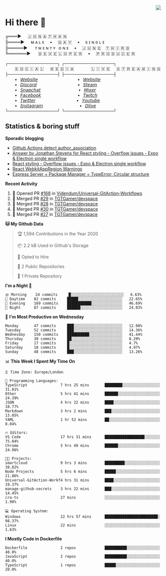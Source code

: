 <img align="right" href="https://spotify-github-profile.vercel.app/api/view?uid=21xc6lko2t6sn466piiwtnhuq&redirect=true" src="https://spotify-github-profile.vercel.app/api/view?uid=21xc6lko2t6sn466piiwtnhuq&cover_image=true">

# Hi there 👋

╔═══►⠀⠀🇯 🇴 🇳 🇦 🇹 🇭 🇦 🇳\
╠════►⠀⠀ᴍ ᴀ ʟ ᴇ ⠀ • ⠀ 🇬 🇦 🇾 ⠀ • ⠀ s ɪ ɴ ɢ ʟ ᴇ\
╠═════►⠀⠀ ᴛ ᴡ ᴇ ɴ ᴛ ʏ⠀ᴏ ɴ ᴇ ⠀ • ⠀ 🇯 🇺 🇳 🇪 ⠀🇹 🇭 🇮 🇷 🇩\
╚══════►⠀⠀ 🇩 🇪 🇻 🇪 🇱 🇴 🇵 🇪 🇷 ⠀ • ⠀ 🇵 🇷 🇴 🇩 🇺 🇨 🇪 🇷

┌────────────────┐ ┌────────────────┐\
⠀⠀⠀🇸 🇴 🇨 🇮 🇦 🇱⠀⠀🇲 🇪 🇩 🇮 🇦⠀⠀⠀ ⠀⠀🇱 🇮 🇻 🇪⠀⠀🇸 🇹 🇷 🇪 🇦 🇲 🇮 🇳 🇬\
├────────────────┤ ├────────────────┤\
⠀⠀⠀•⠀[𝘞𝘦𝘣𝘴𝘪𝘵𝘦](https://tgtgamer.live/) ⠀⠀⠀ ⠀⠀⠀ ⠀⠀⠀ ⠀⠀•⠀[𝘞𝘦𝘣𝘴𝘪𝘵𝘦](https://tgtgamer.live/)\
⠀⠀⠀•⠀[𝘋𝘪𝘴𝘤𝘰𝘳𝘥](https://discord.com/invite/P5DwgzN) ⠀⠀⠀ ⠀⠀⠀ ⠀⠀⠀ ⠀⠀ •⠀[𝘚𝘵𝘦𝘢𝘮](https://steamcommunity.com/broadcast/watch/76561198043223313)\
⠀⠀⠀•⠀[𝘚𝘯𝘢𝘱𝘤𝘩𝘢𝘵](https://snapchat.com/add/tgtgamer) ⠀⠀⠀ ⠀⠀⠀ ⠀⠀⠀ ⠀ •⠀[𝘔𝘪𝘹𝘦𝘳](https://mixer.com/tgtgamer)\
⠀⠀⠀•⠀[𝘍𝘢𝘤𝘦𝘣𝘰𝘰𝘬](https://fb.me/jonathan.stevens.144) ⠀⠀⠀ ⠀⠀⠀ ⠀⠀⠀ ⠀•⠀[𝘛𝘸𝘪𝘵𝘤𝘩](https://www.twitch.tv/tgtgamer)\
⠀⠀⠀•⠀[𝘛𝘸𝘪𝘵𝘵𝘦𝘳](https://twitter.com/tgtgamer) ⠀⠀⠀ ⠀⠀⠀ ⠀⠀⠀ ⠀⠀ •⠀[𝘠𝘰𝘶𝘵𝘶𝘣𝘦](https://www.youtube.com/channel/UCmMsdBHE1inAoY72o2ZuEqg/live)\
⠀⠀⠀•⠀[𝘐𝘯𝘴𝘵𝘢𝘨𝘳𝘢𝘮](https://www.instagram.com/tgtgamer) ⠀⠀⠀ ⠀⠀⠀ ⠀⠀⠀ ⠀•⠀[𝘋𝘭𝘪𝘷𝘦](https://dlive.tv/TGTGamer)\
└────────────────┘ └────────────────┘

## Statistics & boring stuff

**Sporadic blogging**

<!-- BLOG-POST-LIST:START -->
- [Github Actions detect author_association](https://stackoverflow.com/questions/63188674/github-actions-detect-author-association)
- [Answer by Jonathan Stevens for React styling - Overflow issues - Expo & Electron single workflow](https://stackoverflow.com/questions/59939824/react-styling-overflow-issues-expo-electron-single-workflow/59941715#59941715)
- [React styling - Overflow issues - Expo & Electron single workflow](https://stackoverflow.com/questions/59939824/react-styling-overflow-issues-expo-electron-single-workflow)
- [React WebkitAppRegion Warnings](https://stackoverflow.com/questions/59870837/react-webkitappregion-warnings)
- [Express Server + Package Manager = TypeError: Circular structure](https://stackoverflow.com/questions/59830288/express-server-package-manager-typeerror-circular-structure)
<!-- BLOG-POST-LIST:END -->

**Recent Activity**

<!--START_SECTION:activity-->
1. 💪 Opened PR [#168](https://github.com//Videndum/Universal-GitAction-Workflows/pull/168) in [Videndum/Universal-GitAction-Workflows](https://github.com//Videndum/Universal-GitAction-Workflows)
2. 🎉 Merged PR [#29](https://github.com//TGTGamer/devspace/pull/29) in [TGTGamer/devspace](https://github.com//TGTGamer/devspace)
3. 🎉 Merged PR [#28](https://github.com//TGTGamer/devspace/pull/28) in [TGTGamer/devspace](https://github.com//TGTGamer/devspace)
4. 🎉 Merged PR [#30](https://github.com//TGTGamer/devspace/pull/30) in [TGTGamer/devspace](https://github.com//TGTGamer/devspace)
5. 🎉 Merged PR [#27](https://github.com//TGTGamer/devspace/pull/27) in [TGTGamer/devspace](https://github.com//TGTGamer/devspace)
<!--END_SECTION:activity-->

<!--START_SECTION:waka-->
**🐱 My Github Data** 

> 🏆 1,594 Contributions in the Year 2020
 > 
> 📦 2.2 kB Used in Github's Storage 
 > 
> 💼 Opted to Hire
 > 
> 📜 2 Public Repositories
 > 
> 🔑 1 Private Repository 
 > 
**I'm a Night 🦉** 

```text
🌞 Morning    24 commits     █░░░░░░░░░░░░░░░░░░░░░░░░   6.63% 
🌆 Daytime    82 commits     █████░░░░░░░░░░░░░░░░░░░░   22.65% 
🌃 Evening    169 commits    ███████████░░░░░░░░░░░░░░   46.69% 
🌙 Night      87 commits     ██████░░░░░░░░░░░░░░░░░░░   24.03%

```
📅 **I'm Most Productive on Wednesday** 

```text
Monday       47 commits     ███░░░░░░░░░░░░░░░░░░░░░░   12.98% 
Tuesday      52 commits     ███░░░░░░░░░░░░░░░░░░░░░░   14.36% 
Wednesday    150 commits    ██████████░░░░░░░░░░░░░░░   41.44% 
Thursday     30 commits     ██░░░░░░░░░░░░░░░░░░░░░░░   8.29% 
Friday       17 commits     █░░░░░░░░░░░░░░░░░░░░░░░░   4.7% 
Saturday     18 commits     █░░░░░░░░░░░░░░░░░░░░░░░░   4.97% 
Sunday       48 commits     ███░░░░░░░░░░░░░░░░░░░░░░   13.26%

```


📊 **This Week I Spent My Time On** 

```text
⌚︎ Time Zone: Europe/London

💬 Programming Languages: 
TypeScript               7 hrs 25 mins       ████████░░░░░░░░░░░░░░░░░   31.81% 
Other                    5 hrs 41 mins       ██████░░░░░░░░░░░░░░░░░░░   24.39% 
JSON                     4 hrs 22 mins       ████░░░░░░░░░░░░░░░░░░░░░   18.77% 
Markdown                 3 hrs 2 mins        ███░░░░░░░░░░░░░░░░░░░░░░   13.05% 
YAML                     1 hr 52 mins        ██░░░░░░░░░░░░░░░░░░░░░░░   8.04%

🔥 Editors: 
VS Code                  17 hrs 31 mins      ██████████████████░░░░░░░   75.04% 
Chrome                   5 hrs 49 mins       ██████░░░░░░░░░░░░░░░░░░░   24.96%

🐱‍💻 Projects: 
smartcloud               9 hrs 3 mins        █████████░░░░░░░░░░░░░░░░   38.82% 
Node Projects            5 hrs 6 mins        █████░░░░░░░░░░░░░░░░░░░░   21.86% 
Universal-GitAction-Workf4 hrs 31 mins       ████░░░░░░░░░░░░░░░░░░░░░   19.37% 
manage-github-secrets    3 hrs 22 mins       ███░░░░░░░░░░░░░░░░░░░░░░   14.45% 
cra-ts                   27 mins             ░░░░░░░░░░░░░░░░░░░░░░░░░   1.98%

💻 Operating System: 
Windows                  22 hrs 57 mins      ████████████████████████░   98.37% 
Linux                    22 mins             ░░░░░░░░░░░░░░░░░░░░░░░░░   1.63%

```

**I Mostly Code in Dockerfile** 

```text
Dockerfile               2 repos             ██████████░░░░░░░░░░░░░░░   40.0% 
JavaScript               2 repos             ██████████░░░░░░░░░░░░░░░   40.0% 
TypeScript               1 repos             █████░░░░░░░░░░░░░░░░░░░░   20.0%

```



<!--END_SECTION:waka-->
